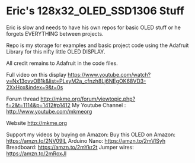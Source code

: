 # Eric's 128x32_OLED_SSD1306 Stuff

Eric is slow and needs to have his own repos for basic OLED stuff or he forgets EVERYTHING between projects.

Repo is my storage for examples and basic project code using the Adafruit Library for this nifty little OLED DISPLAY.

All credit remains to Adafruit in the code files.  

Full video on this display https://www.youtube.com/watch?v=Nx13ovvOB1k&list=PLxyM2a_cfnzh8Lj6NEgOK68VD3-2XxHox&index=9&t=0s

Forum thread http://mkme.org/forum/viewtopic.php?f=2&t=1114&p=1412#p1412 
My Youtube Channel : http://www.youtube.com/mkmeorg

Website http://mkme.org

Support my videos by buying on Amazon:
Buy this OLED on Amazon: https://amzn.to/2NV09lL
Arduino Nano: https://amzn.to/2mVlSyh
Breadboard: https://amzn.to/2mYkr2t
Jumper wires: https://amzn.to/2mRoxJl
